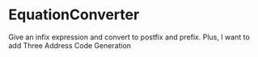 # EquationConverter
Give an infix expression and convert to postfix and prefix. Plus, I want to add Three Address Code Generation
